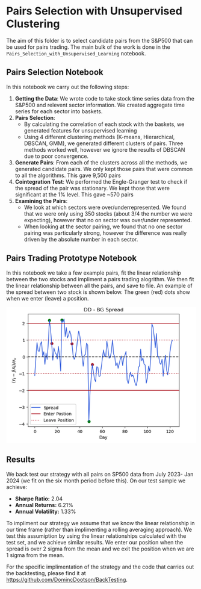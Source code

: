 # Pairs Selection with Unsupervised Clustering
The aim of this folder is to select candidate pairs from the S&P500 that can be used for pairs trading. The main bulk of the work is done in the `Pairs_Selection_with_Unsupervised_Learning` notebook. 

## Pairs Selection Notebook
In this notebook we carry out the following steps:
1. **Getting the Data**: We wrote code to take stock time series data from the S&P500 and relevent sector information. We created aggregate time series for each sector into baskets.
2. **Pairs Selection**:
   - By calculating the correlation of each stock with the baskets, we generated features for unsupervised learning
   - Using 4 different clustering methods (K-means, Hierarchical, DBSCAN, GMM), we generated different clusters of pairs. Three methods worked well, however we ignore the results of DBSCAN due to poor convergence. 
3. **Generate Pairs**: From each of the clusters across all the methods, we generated candidate pairs. We only kept those pairs that were common to all the algorithms. This gave 9,500 pairs
4. **Cointegration Test**: We performed the Engle-Granger test to check if the spread of the pair was stationary. We kept those that were significant at the 1% level. This gave ~570 pairs
5. **Examining the Pairs**:
    - We look at which sectors were over/underrepresented. We found that we were only using 350 stocks (about 3/4 the number we were expecting), however that no on sector was over/under represented.
    - When looking at the sector pairing, we found that no one sector pairing was particularly strong, however the difference was really driven by the absolute number in each sector. 


## Pairs Trading Prototype Notebook
In this notebook we take a few example pairs, fit the linear relationship between the two stocks and impliment a pairs trading alogrithm. We then fit the linear relationship between all the pairs, and save to file. An example of the spread between two stock is shown below. The green (red) dots show when we enter (leave) a position.

![](Example_Pairs_Trade.png)


## Results 
We back test our strategy with all pairs on SP500 data from July 2023- Jan 2024 (we fit on the six month period before this). On our test sample we achieve:
- **Sharpe Ratio:** 2.04
- **Annual Returns:** 6.21%
- **Annual Volatility:** 1.33%

To impliment our strategy we assume that we know the linear relationship in our time frame (rather than implimenting a rolling 
averaging approach). We test this assumiption by using the linear relationships calculated with the test set, and we achieve similar 
results. We enter our position when the spread is over 2 sigma from the mean and we exit the position when we are 1 sigma from the 
mean.  

For the specific implimentation of the strategy and the code that carries out the backtesting, please find it at https://github.com/DomincDootson/BackTesting. 
